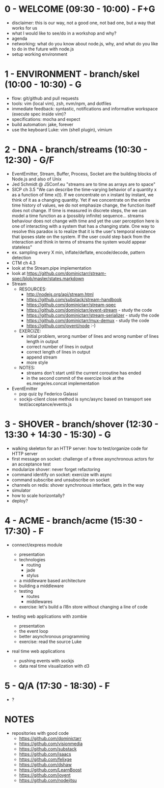 # 0 - WELCOME (09:30 - 10:00) - F+G

* disclaimer: this is our way, not a good one, not bad one, but a way that works for us
* what I would like to see/do in a workshop and why?
* agenda
* networking: what do you know about node.js, why, and what do you like to do in the future with node.js
* setup working environment


# 1 - ENVIRONMENT - branch/skel (10:00 - 10:30) - G

* flow: git/github and pull requests
* tools: vim (local vim), zsh, nvm/npm, and dotfiles
* immediate feedback: syntastic, notifications and informative workspace (execute spec inside vim)?
* specifications: mocha and expect
* build automation: jake, forever
* use the keyboard Luke: vim (shell plugin), vimium


# 2 - DNA - branch/streams (10:30 - 12:30) - G/F

* EventEmitter, Stream, Buffer, Process, Socket are the building blocks of Node.js and also of Unix
* Jed Schmidt @ JSConf.eu "streams are to time as arrays are to space"
* SICP ch 3.5 "We can describe the time-varying behavior of a quantity x as a function of time x(t). If we concentrate on x instant by instant, we think of it as a changing quantity. Yet if we concentrate on the entire time history of values, we do not emphasize change, the function itself does not change. If time is measured in discrete steps, the we can model a time function as a (possibly infinite) sequence... streams behaviour does not change with time and yet the user perception here is one of interacting with a system that has a changing state. One way to resolve this paradox is to realize that it is the user's temporal existence that iposes state on the system. If the user could step back from the interaction and think in terms of streams the system would appear stateless"
* ex. sampling every X min, inflate/deflate, encode/decode, pattern detection
* CTM ch 4.3
* look at the Stream.pipe implementation
* look at https://github.com/dominictarr/stream-spec/blob/master/states.markdown
* Stream
    * RESOURCES:
        * http://nodejs.org/api/stream.html
        * https://github.com/substack/stream-handbook
        * https://github.com/dominictarr/stream-spec
        * https://github.com/dominictarr/event-stream - study the code
        * https://github.com/dominictarr/stream-serializer - study the code
        * https://github.com/dominictarr/mux-demux - study the code
        * https://github.com/joyent/node :-)
    * EXERCIZE:
        * initial problem, wrong number of lines and wrong number of lines length in output
        * correct number of lines in output
        * correct length of lines in output
        * append stream
        * more style
    * NOTES:
        * streams don't start until the current coroutine has ended
        * in the second commit of the exercize look at the es.merge/es.concat implementation
* EventEmitter
    * pop quiz by Federico Galassi
    * sockjs-client close method is sync/async based on transport see test/acceptance/events.js


# 3 - SHOVER - branch/shover (12:30 - 13:30 + 14:30 - 15:30) - G

* walking skeleton for an HTTP server: how to test/organize code for HTTP server
* first message on socket: challenge of a three asynchronous actors for an acceptance test
* modularize shover: never forget refactoring
* command identify on socket: exercize with async
* command subscribe and unsubscribe on socket
* channels on redis: shover synchronous interface, gets in the way
* simulator
* how to scale horizontally?
* deploy?


# 4 - ACME - branch/acme (15:30 - 17:30) - F

* connect/express module
    * presentation
    * technologies
        * routing
        * jade
        * stylus
    * a middleware based architecture
    * building a middleware
    * testing
        * routes
        * middlewares
    * exercise: let's build a i18n store without
      changing a line of code

* testing web applications with zombie
    * presentation
    * the event loop
    * better asynchronous programming
    * exercise: read the source Luke

* real time web applications
  * pushing events with sockjs
  * data real time visualization with d3

# 5 - Q/A (17:30 - 18:30) - F

* ?


# NOTES

* repositories with good code
    * https://github.com/dominictarr
    * https://github.com/visionmedia 
    * https://github.com/substack
    * https://github.com/isaacs
    * https://github.com/felixge
    * https://github.com/dshaw
    * https://github.com/LearnBoost
    * https://github.com/joyent
    * https://github.com/nodejitsu

